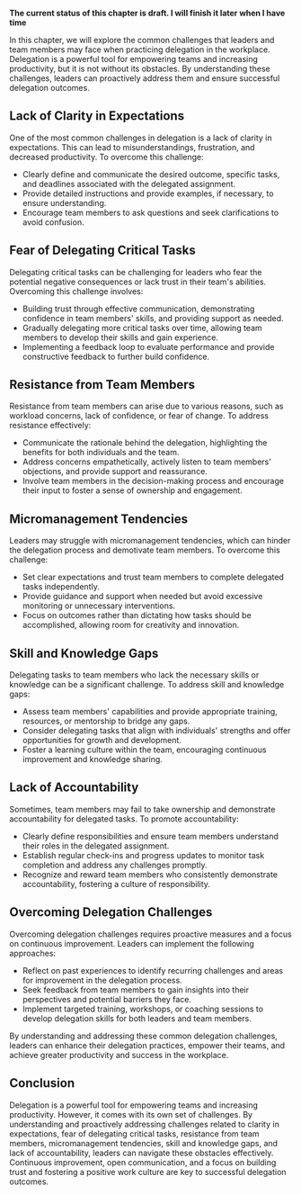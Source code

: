 **The current status of this chapter is draft. I will finish it later when I have time**

In this chapter, we will explore the common challenges that leaders and team members may face when practicing delegation in the workplace. Delegation is a powerful tool for empowering teams and increasing productivity, but it is not without its obstacles. By understanding these challenges, leaders can proactively address them and ensure successful delegation outcomes.

Lack of Clarity in Expectations
-------------------------------

One of the most common challenges in delegation is a lack of clarity in expectations. This can lead to misunderstandings, frustration, and decreased productivity. To overcome this challenge:

* Clearly define and communicate the desired outcome, specific tasks, and deadlines associated with the delegated assignment.
* Provide detailed instructions and provide examples, if necessary, to ensure understanding.
* Encourage team members to ask questions and seek clarifications to avoid confusion.

Fear of Delegating Critical Tasks
---------------------------------

Delegating critical tasks can be challenging for leaders who fear the potential negative consequences or lack trust in their team's abilities. Overcoming this challenge involves:

* Building trust through effective communication, demonstrating confidence in team members' skills, and providing support as needed.
* Gradually delegating more critical tasks over time, allowing team members to develop their skills and gain experience.
* Implementing a feedback loop to evaluate performance and provide constructive feedback to further build confidence.

Resistance from Team Members
----------------------------

Resistance from team members can arise due to various reasons, such as workload concerns, lack of confidence, or fear of change. To address resistance effectively:

* Communicate the rationale behind the delegation, highlighting the benefits for both individuals and the team.
* Address concerns empathetically, actively listen to team members' objections, and provide support and reassurance.
* Involve team members in the decision-making process and encourage their input to foster a sense of ownership and engagement.

Micromanagement Tendencies
--------------------------

Leaders may struggle with micromanagement tendencies, which can hinder the delegation process and demotivate team members. To overcome this challenge:

* Set clear expectations and trust team members to complete delegated tasks independently.
* Provide guidance and support when needed but avoid excessive monitoring or unnecessary interventions.
* Focus on outcomes rather than dictating how tasks should be accomplished, allowing room for creativity and innovation.

Skill and Knowledge Gaps
------------------------

Delegating tasks to team members who lack the necessary skills or knowledge can be a significant challenge. To address skill and knowledge gaps:

* Assess team members' capabilities and provide appropriate training, resources, or mentorship to bridge any gaps.
* Consider delegating tasks that align with individuals' strengths and offer opportunities for growth and development.
* Foster a learning culture within the team, encouraging continuous improvement and knowledge sharing.

Lack of Accountability
----------------------

Sometimes, team members may fail to take ownership and demonstrate accountability for delegated tasks. To promote accountability:

* Clearly define responsibilities and ensure team members understand their roles in the delegated assignment.
* Establish regular check-ins and progress updates to monitor task completion and address any challenges promptly.
* Recognize and reward team members who consistently demonstrate accountability, fostering a culture of responsibility.

Overcoming Delegation Challenges
--------------------------------

Overcoming delegation challenges requires proactive measures and a focus on continuous improvement. Leaders can implement the following approaches:

* Reflect on past experiences to identify recurring challenges and areas for improvement in the delegation process.
* Seek feedback from team members to gain insights into their perspectives and potential barriers they face.
* Implement targeted training, workshops, or coaching sessions to develop delegation skills for both leaders and team members.

By understanding and addressing these common delegation challenges, leaders can enhance their delegation practices, empower their teams, and achieve greater productivity and success in the workplace.

Conclusion
----------

Delegation is a powerful tool for empowering teams and increasing productivity. However, it comes with its own set of challenges. By understanding and proactively addressing challenges related to clarity in expectations, fear of delegating critical tasks, resistance from team members, micromanagement tendencies, skill and knowledge gaps, and lack of accountability, leaders can navigate these obstacles effectively. Continuous improvement, open communication, and a focus on building trust and fostering a positive work culture are key to successful delegation outcomes.

